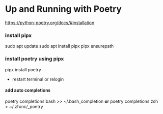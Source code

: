 # Up and Running with Poetry
https://python-poetry.org/docs/#installation

### install pipx
sudo apt update
sudo apt install pipx
pipx ensurepath

### install poetry using pipx
pipx install poetry

- restart terminal or relogin

#### add auto completions
poetry completions bash >> ~/.bash_completion **or** poetry completions zsh > ~/.zfunc/_poetry